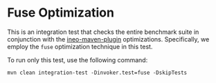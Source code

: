 # Fuse Optimization

This is an integration test that checks the entire benchmark suite in
conjunction with
the [ineo-maven-plugin](https://github.com/objectionary/ineo-maven-plugin)
optimizations. Specifically, we employ the `fuse` optimization technique in this
test.

To run only this test, use the following command:

```shell
mvn clean integration-test -Dinvoker.test=fuse -DskipTests
```
